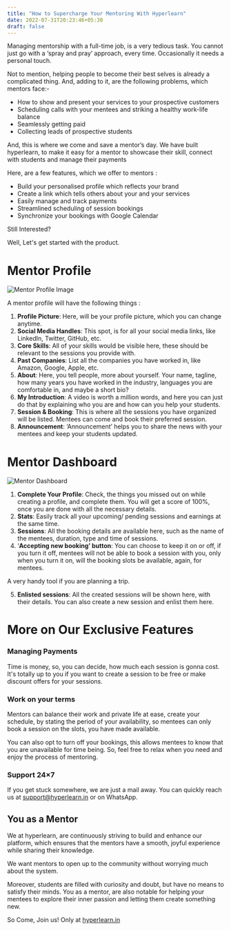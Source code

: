 ```yaml
---
title: "How to Supercharge Your Mentoring With Hyperlearn"
date: 2022-07-31T20:23:46+05:30
draft: false
---
```


Managing mentorship with a full-time job, is a very tedious task. You cannot just go with a ‘spray and pray’ approach, every time. Occasionally it needs a personal touch.

Not to mention, helping people to become their best selves is already a complicated thing. And, adding to it, are the following problems, which mentors face:-

- How to show and present your services to your prospective customers
- Scheduling calls with your mentees and striking a healthy work-life balance
- Seamlessly getting paid
- Collecting leads of prospective students

And, this is where we come and save a mentor’s day. We have built hyperlearn, to make it easy for a mentor to showcase their skill, connect with students and manage their payments

Here, are a few features, which we offer to mentors :

- Build your personalised profile which reflects your brand
- Create a link which tells others about your and your services
- Easily manage and track payments
- Streamlined scheduling of session bookings
- Synchronize your bookings with Google Calendar

Still Interested?

Well, Let's get started with the product.

# Mentor Profile

![Mentor Profile Image](/blog/mentor_profile.png)

A mentor profile will have the following things :

1. **Profile Picture**: Here, will be your profile picture, which you can change anytime.
2. **Social Media Handles**: This spot, is for all your social media links, like LinkedIn, Twitter, GitHub, etc. 
3. **Core Skills**: All of your skills would be visible here, these should be relevant to the sessions you provide with.
4. **Past Companies**: List all the companies you have worked in, like Amazon, Google, Apple, etc.
5. **About**: Here, you tell people, more about yourself. Your name, tagline, how many years you have worked in the industry, languages you are comfortable in, and maybe a short bio?
6. **My Introduction**: A video is worth a million words, and here you can just do that by explaining who you are and how can you help your students.
7. **Session & Booking**: This is where all the sessions you have organized will be listed. Mentees can come and book their preferred session.
8. **Announcement**:  ‘Announcement’ helps you to share the news with your mentees and keep your students updated.

# Mentor Dashboard

![Mentor Dashboard](/blog/mentor_dashboard.png)

1. **Complete Your Profile**: Check, the things you missed out on while creating a profile, and complete them. You will get a score of 100%, once you are done with all the necessary details.
2. **Stats**: Easily track all your upcoming/ pending sessions and earnings at the same time.
3. **Sessions**: All the booking details are available here, such as the name of the mentees, duration, type and time of sessions.
4. ‘**Accepting new booking’ button**: You can choose to keep it on or off, if you turn it off, mentees will not be able to book a session with you, only when you turn it on, will the booking slots be available, again, for mentees. 

 A very handy tool if you are planning a trip.
    
5. **Enlisted sessions**: All the created sessions will be shown here, with their details. You can also create a new session and enlist them here.


# More on Our Exclusive Features

### Managing Payments

Time is money, so, you can decide, how much each session is gonna cost. It's totally up to you if you want to create a session to be free or make discount offers for your sessions. 

### Work on your terms

Mentors can balance their work and private life at ease, create your schedule, by stating the period of your availability, so mentees can only book a session on the slots, you have made available.

You can also opt to turn off your bookings, this allows mentees to know that you are unavailable for time being. So, feel free to relax when you need and enjoy the process of mentoring.

### Support 24×7

If you get stuck somewhere, we are just a mail away. You can quickly reach us at [support@hyperlearn.in](mailto:support@hyperlearn.in) or on WhatsApp.

## You as a Mentor

We at hyperlearn, are continuously striving to build and enhance our platform, which ensures that the mentors have a smooth, joyful experience while sharing their knowledge. 

We want mentors to open up to the community without worrying much about the system.

Moreover, students are filled with curiosity and doubt, but have no means to satisfy their minds. You as a mentor, are also notable for helping your mentees to explore their inner passion and letting them create something new.

So Come, Join us! Only at [hyperlearn.in](http://hyperlearn.in)